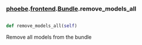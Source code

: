 ### [phoebe](phoebe.md).[frontend](frontend.md).[Bundle](Bundle.md).remove_models_all

```py

def remove_models_all(self)

```



Remove all models from the bundle

